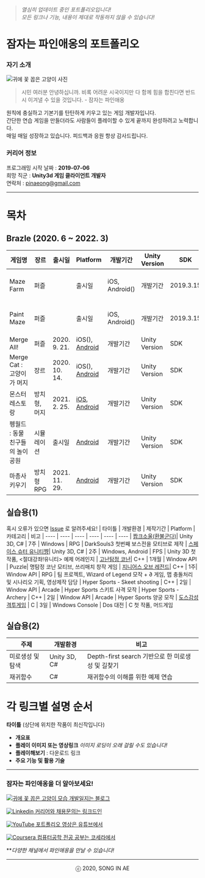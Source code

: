 ﻿
 <!--


sdas


-->


>_열심히 업데이트 중인 포트폴리오입니다!_  
>_모든 링크나 기능, 내용이 제대로 작동하지 않을 수 있습니다!_
 

# 잠자는 파인애옹의 포트폴리오


### 자기 소개
![귀에 꽃 꼽은 고양이 사진](https://i.imgur.com/2amIezu.jpg)
> 시민 여러분 안녕하십니까. 비록 어려운 시국이지만 다 함께 힘을 합친다면 반드시 이겨낼 수 있을 것입니다. - 잠자는 파인애옹

원칙에 충실하고 기본기를 탄탄하게 키우고 있는 게임 개발자입니다.   
간단한 연습 게임을 만들더라도 사람들이 플레이할 수 있게 끝까지 완성하려고 노력합니다.   
매일 매일 성장하고 있습니다. 피드백과 응원 항상 감사드립니다.

### 커리어 정보 
프로그래밍 시작 날짜 : **2019-07-06**  
희망 직군 : **Unity3d 게임 클라이언트 개발자**  
연락처 : pinaeong@gmail.com

-------   



# 목차

## Brazle (2020. 6 ~ 2022. 3) 
| 게임명 | 장르 | 출시일 | Platform | 개발기간 | Unity Version | SDK | 비고 
| ---- | ---- | ---- | ---- | ---- | ---- | ----| ----
| Maze Farm | 퍼즐 | | 출시일 | iOS, Android()  | 개발기간 | 2019.3.15 | Google Ads,  #Firebase Analytics | 비고
| Paint Maze | 퍼즐 | | 출시일 | iOS, Android() | 개발기간 | 2019.3.15 | Google Ads,  #Firebase Analytics| 비고 
| Merge All! | 퍼즐 | 2020. 9. 21. | iOS(), [Android](https://play.google.com/store/apps/details?id=com.Brazle.MakeNumber)  | 개발기간 | Unity Version | SDK | 비고 
| Merge Cat : 고양이가 머지 |장르| 2020. 10. 14. | iOS(), [Android](https://play.google.com/store/apps/details?id=com.Brazle.CatMerge)  | 개발기간 | Unity Version | SDK | 비고 
| 몬스터 레스토랑 | 방치형, 머지 | 2021. 2. 25. | [iOS](), [Android](https://play.google.com/store/apps/details?id=com.Brazle.MonsterRestaurant)  | 개발기간 | Unity Version | SDK | 비고 
| 펭월드 : 동물친구들의 놀이공원 | 시뮬레이션 | 출시일 | [Android](https://play.google.com/store/apps/details?id=com.brazle.pengworld.aos)  | 개발기간 | Unity Version | SDK | 비고 
| 마총사 키우기 | 방치형 RPG | 2021. 11. 29. | [Android](https://play.google.com/store/apps/details?id=com.brazle.hextechgirl.aos)  | 개발기간 | Unity Version | SDK | 비고 



## 실습용(1)
 혹시 오류가 있으면 [Issue](https://github.com/Song-In-Love/pinaeongs-portfolios/issues) 로 알려주세요!
| 타이틀 | 개발환경 | 제작기간 | Platform |  카테고리 | 비고 
| ---- | ---- | ---- | ---- | ---- | ---- 
| [짭크소울(환불군다)](Study/RefundGundyr/README.md)| Unity 3D, C# | 7주 | Windows | RPG | DarkSouls3 첫번째 보스전을 모티브로 제작 
| [스페이스 슈터 유니티쨩](Study/SpaceshooterUnitycyan/README.md)| Unity 3D, C# | 2주 | Windows, Android | FPS | Unity 3D 첫 작품, <절대강좌!유니티> 예제 어레인지 
| [고난탐정 코난](Study/hardcarryConan/README.md)| C++ | 1개월 | Window API | Puzzle| 명탐정 코난 모티브, 쓰리매치 창작 게임
| [지니어스 오브 레전드](Study/GeniusOfLegend/README.md)| C++ | 1주| Window API | RPG | 팀 프로젝트, Wizard of Legend 모작 + ∂ 게임, 맵 충돌처리 및 시나리오 기획, 영상제작 담당
| Hyper Sports - Skeet shooting | C++ | 2일 | Window API | Arcade | Hyper Sports 스키트 사격 모작
| Hyper Sports - Archery | C++ | 2일 | Window API | Arcade | Hyper Sports 양궁 모작
| [도스감성 격투게임](Study/msdosFeelFightGame/README.md) | C | 3일 | Windows Console | Dos 대전 | C 첫 작품, 머드게임 
 
<!--| 달려요 슬라임의 숲 | Unity 3D, C# | 3일 | Windows, WebBuild | Action | 오브젝트풀링과 Curved world Shader를 이용한 런게임-->
 <!--| [갓크소울](GodkSouls/README.md) | C | 3일 | Windows Console | Dos RPG | 머드게임 -->
 
## 실습용(2)
| 주제 | 개발환경 | 비고 |
|----|----|----|
| 미로생성 및 탐색 | Unity 3D, C# | Depth-first search 기반으로 한 미로생성 및 길찾기
| 재귀함수 | C# | 재귀함수의 이해를 위한 예제 연습


  
# 각 링크별 설명 순서  
**타이틀** (상단에 위치한 작품이 최신작입니다)
- **개요표**
- **플레이 이미지 또는 영상링크** _이미지 로딩이 오래 걸릴 수도 있습니다!_
- **플레이해보기** : 다운로드 링크
- **주요 기능 및 활용 기술**

----------

### 잠자는 파인애옹을 더 알아보세요!

[![귀에 꽃 꼽은 고양이 모습](https://i.imgur.com/74ClGJt.jpg?1) 개발일지는 블로그](https://pinaeong.tistory.com/)

[![Linkedin](https://i.imgur.com/SBTfCsA.png?2) 커리어와 채용문의는 링크드인](https://www.linkedin.com/in/in-ae-song-91a666191/) 

[![YouTube](https://i.imgur.com/2tEtlJO.png?1) 포트폴리오 영상은 유튜브에서](https://www.youtube.com/channel/UCAc2-SQgnXv8uRzrZ0t9umQ) 
 
[![Coursera](https://i.imgur.com/IaYLQTX.png?3) 컴퓨터공학 전공 공부는 코세라에서](https://www.coursera.org/user/cc07a2e58f24e37b281637d005a3cefd)

***다양한 채널에서 파인애옹을 만날 수 있습니다!*

 


----------
<center> ⓒ 2020, SONG IN AE </center>
